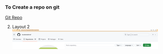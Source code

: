 ### To Create a repo on git
[Git Repo](https://github.com/msadeedashraf?tab=repositories)

2.  Layout 2
![Table Layout1](/assets/create-repo.png)
